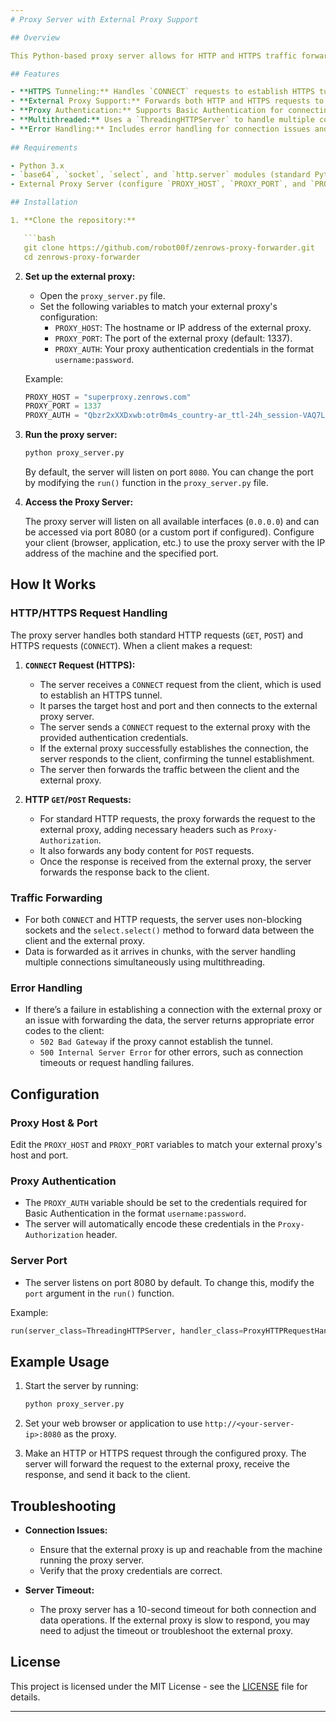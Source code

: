```yaml
---
# Proxy Server with External Proxy Support

## Overview

This Python-based proxy server allows for HTTP and HTTPS traffic forwarding through an external proxy server. It supports `CONNECT` requests for establishing secure HTTPS tunnels and forwards `GET` and `POST` requests via an external proxy with authentication. The server is multithreaded to handle multiple simultaneous client connections.

## Features

- **HTTPS Tunneling:** Handles `CONNECT` requests to establish HTTPS tunnels, enabling secure communication between clients and destination servers.
- **External Proxy Support:** Forwards both HTTP and HTTPS requests to an external proxy server.
- **Proxy Authentication:** Supports Basic Authentication for connecting to an external proxy.
- **Multithreaded:** Uses a `ThreadingHTTPServer` to handle multiple concurrent connections.
- **Error Handling:** Includes error handling for connection issues and request forwarding problems.
  
## Requirements

- Python 3.x
- `base64`, `socket`, `select`, and `http.server` modules (standard Python libraries)
- External Proxy Server (configure `PROXY_HOST`, `PROXY_PORT`, and `PROXY_AUTH`)

## Installation

1. **Clone the repository:**

   ```bash
   git clone https://github.com/robot00f/zenrows-proxy-forwarder.git
   cd zenrows-proxy-forwarder
   ```

2. **Set up the external proxy:**

   - Open the `proxy_server.py` file.
   - Set the following variables to match your external proxy's configuration:
     - `PROXY_HOST`: The hostname or IP address of the external proxy.
     - `PROXY_PORT`: The port of the external proxy (default: 1337).
     - `PROXY_AUTH`: Your proxy authentication credentials in the format `username:password`.

   Example:
   ```python
   PROXY_HOST = "superproxy.zenrows.com"
   PROXY_PORT = 1337
   PROXY_AUTH = "Qbzr2xXXDxwb:otr0m4s_country-ar_ttl-24h_session-VAQ7LuInGoe5"
   ```

3. **Run the proxy server:**

   ```bash
   python proxy_server.py
   ```

   By default, the server will listen on port `8080`. You can change the port by modifying the `run()` function in the `proxy_server.py` file.

4. **Access the Proxy Server:**

   The proxy server will listen on all available interfaces (`0.0.0.0`) and can be accessed via port 8080 (or a custom port if configured). Configure your client (browser, application, etc.) to use the proxy server with the IP address of the machine and the specified port.

## How It Works

### HTTP/HTTPS Request Handling

The proxy server handles both standard HTTP requests (`GET`, `POST`) and HTTPS requests (`CONNECT`). When a client makes a request:

1. **`CONNECT` Request (HTTPS):**
   - The server receives a `CONNECT` request from the client, which is used to establish an HTTPS tunnel.
   - It parses the target host and port and then connects to the external proxy server.
   - The server sends a `CONNECT` request to the external proxy with the provided authentication credentials.
   - If the external proxy successfully establishes the connection, the server responds to the client, confirming the tunnel establishment.
   - The server then forwards the traffic between the client and the external proxy.

2. **HTTP `GET`/`POST` Requests:**
   - For standard HTTP requests, the proxy forwards the request to the external proxy, adding necessary headers such as `Proxy-Authorization`.
   - It also forwards any body content for `POST` requests.
   - Once the response is received from the external proxy, the server forwards the response back to the client.

### Traffic Forwarding

- For both `CONNECT` and HTTP requests, the server uses non-blocking sockets and the `select.select()` method to forward data between the client and the external proxy.
- Data is forwarded as it arrives in chunks, with the server handling multiple connections simultaneously using multithreading.

### Error Handling

- If there’s a failure in establishing a connection with the external proxy or an issue with forwarding the data, the server returns appropriate error codes to the client:
  - `502 Bad Gateway` if the proxy cannot establish the tunnel.
  - `500 Internal Server Error` for other errors, such as connection timeouts or request handling failures.

## Configuration

### Proxy Host & Port

Edit the `PROXY_HOST` and `PROXY_PORT` variables to match your external proxy's host and port.

### Proxy Authentication

- The `PROXY_AUTH` variable should be set to the credentials required for Basic Authentication in the format `username:password`.
- The server will automatically encode these credentials in the `Proxy-Authorization` header.

### Server Port

- The server listens on port 8080 by default. To change this, modify the `port` argument in the `run()` function.

Example:
```python
run(server_class=ThreadingHTTPServer, handler_class=ProxyHTTPRequestHandler, port=8081)
```

## Example Usage

1. Start the server by running:

   ```bash
   python proxy_server.py
   ```

2. Set your web browser or application to use `http://<your-server-ip>:8080` as the proxy.

3. Make an HTTP or HTTPS request through the configured proxy. The server will forward the request to the external proxy, receive the response, and send it back to the client.

## Troubleshooting

- **Connection Issues:**
  - Ensure that the external proxy is up and reachable from the machine running the proxy server.
  - Verify that the proxy credentials are correct.
  
- **Server Timeout:**
  - The proxy server has a 10-second timeout for both connection and data operations. If the external proxy is slow to respond, you may need to adjust the timeout or troubleshoot the external proxy.

## License

This project is licensed under the MIT License - see the [LICENSE](LICENSE) file for details.

---
```

